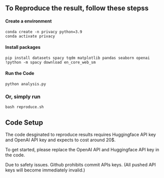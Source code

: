## To Reproduce the result, follow these stepss

#### Create a environment
```
conda create -n privacy python=3.9
conda activate privacy
```

#### Install packages
```
pip install datasets spacy tqdm matplotlib pandas seaborn openai
!python -m spacy download en_core_web_sm
```

#### Run the Code
```
python analysis.py
```

### Or, simply run 
```
bash reproduce.sh
```

## Code Setup

The code desginated to reproduce results requires Huggingface API key and OpenAI API key and expects to cost around 20$.

To get started, please replace the OpenAI API and Huggingface API key in the code.

Due to safety issues. Github prohibits commit APIs keys. (All pushed API keys will become immediately invalid.)
